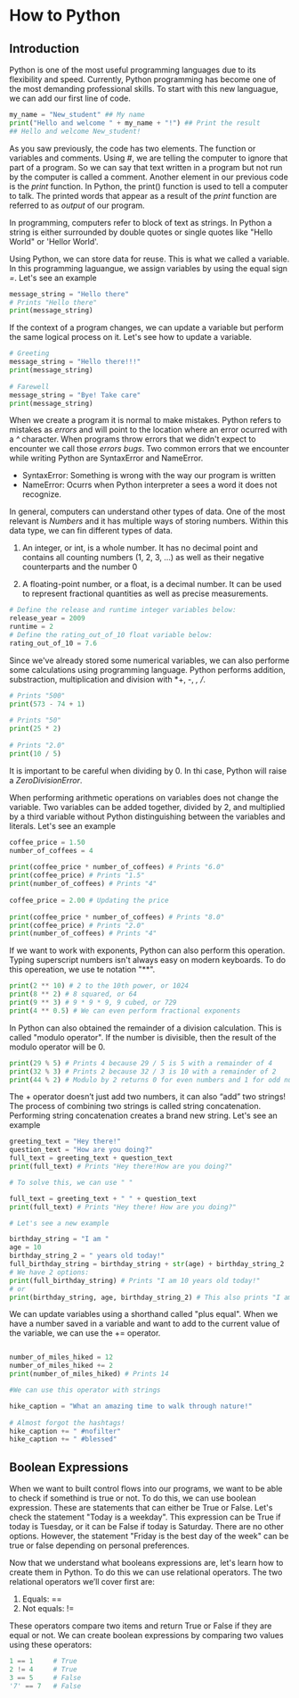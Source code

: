 # How to Python

## Introduction 

Python is one of the most useful programming languages due to its flexibility and speed. Currently, Python programming has become one of the most demanding professional skills. To start with this new languague, we can add our first line of code. 

```python
my_name = "New_student" ## My name
print("Hello and welcome " + my_name + "!") ## Print the result
## Hello and welcome New_student!
```

As you saw previously, the code has two elements. The function or variables and comments. Using *#*, we are telling the computer to ignore that part of a program. So we can say that text written in a program but not run by the computer is called a comment. Another element in our previous code is the *print* function. In Python, the print() function is used to tell a computer to talk. The printed words that appear as a result of the *print* function are referred to as *output* of our program. 

In programming, computers refer to block of text as strings. In Python a string is either surrounded by double quotes or single quotes like "Hello World" or 'Hellor World'.  

Using Python, we can store data for reuse. This is what we called a variable. In this programming laguangue, we assign variables by using the equal sign *=*. Let's see an example

```python
message_string = "Hello there"
# Prints "Hello there"
print(message_string)
```

If the context of a program changes, we can update a variable but perform the same logical process on it. Let's see how to update a variable. 

```python
# Greeting
message_string = "Hello there!!!"
print(message_string)
 
# Farewell
message_string = "Bye! Take care"
print(message_string)
```

When we create a program it is normal to make mistakes. Python refers to mistakes as *errors* and will point to the location where an error ocurred with a *^* character.  When programs throw errors that we didn't expect to encounter we call those *errors bugs*.  Two common errors that we encounter while writing Python are SyntaxError and NameError.

- SyntaxError: Something is wrong with the way our program is written
- NameError: Ocurrs when Python interpreter a sees a word it does not recognize.

In general, computers can understand other types of data. One of the most relevant is *Numbers* and it has multiple ways of storing numbers. Within this data type, we can fin different types of data.  

1. An integer, or int, is a whole number. It has no decimal point and contains all counting numbers (1, 2, 3, …) as well as their negative counterparts and the number 0

2. A floating-point number, or a float, is a decimal number. It can be used to represent fractional quantities as well as precise measurements.

```python
# Define the release and runtime integer variables below:
release_year = 2009
runtime = 2
# Define the rating_out_of_10 float variable below: 
rating_out_of_10 = 7.6
```

Since we've already stored some numerical variables, we can also performe some calculations using programming language. Python performs addition, substraction, multiplication and division with *+, -, *, /*.

```python
# Prints "500"
print(573 - 74 + 1)
 
# Prints "50"
print(25 * 2)
 
# Prints "2.0"
print(10 / 5)
```
It is important to be careful when dividing by 0. In thi case, Python will raise a *ZeroDivisionError*.

When performing arithmetic operations on variables does not change the variable. Two variables can be added together, divided by 2, and multiplied by a third variable without Python distinguishing between the variables and literals. Let's see an example

```python
coffee_price = 1.50
number_of_coffees = 4
 
print(coffee_price * number_of_coffees) # Prints "6.0"
print(coffee_price) # Prints "1.5"
print(number_of_coffees) # Prints "4"
 
coffee_price = 2.00 # Updating the price 
 
print(coffee_price * number_of_coffees) # Prints "8.0"
print(coffee_price) # Prints "2.0"
print(number_of_coffees) # Prints "4"
```

If we want to work with exponents, Python can also perform this operation. Typing superscript numbers isn't always easy on modern keyboards. To do this opereation, we use te notation "**".

```python
print(2 ** 10) # 2 to the 10th power, or 1024
print(8 ** 2) # 8 squared, or 64
print(9 ** 3) # 9 * 9 * 9, 9 cubed, or 729
print(4 ** 0.5) # We can even perform fractional exponents
```

In Python can also obtained the remainder of a division calculation. This is called "modulo operator". If the number is divisible, then the result of the modulo operator will be 0. 

```python
print(29 % 5) # Prints 4 because 29 / 5 is 5 with a remainder of 4
print(32 % 3) # Prints 2 because 32 / 3 is 10 with a remainder of 2
print(44 % 2) # Modulo by 2 returns 0 for even numbers and 1 for odd numbers
```
The + operator doesn’t just add two numbers, it can also “add” two strings! The process of combining two strings is called string concatenation. Performing string concatenation creates a brand new string. Let's see an example

```python
greeting_text = "Hey there!"
question_text = "How are you doing?"
full_text = greeting_text + question_text
print(full_text) # Prints "Hey there!How are you doing?"

# To solve this, we can use " "

full_text = greeting_text + " " + question_text
print(full_text) # Prints "Hey there! How are you doing?"

# Let's see a new example

birthday_string = "I am "
age = 10
birthday_string_2 = " years old today!"
full_birthday_string = birthday_string + str(age) + birthday_string_2
# We have 2 options: 
print(full_birthday_string) # Prints "I am 10 years old today!"
# or 
print(birthday_string, age, birthday_string_2) # This also prints "I am 10 years old today!"
```
We can update variables using a shorthand called "plus equal".  When we have a number saved in a variable and want to add to the current value of the variable, we can use the += operator.

```python

number_of_miles_hiked = 12
number_of_miles_hiked += 2
print(number_of_miles_hiked) # Prints 14

#We can use this operator with strings

hike_caption = "What an amazing time to walk through nature!"
 
# Almost forgot the hashtags!
hike_caption += " #nofilter"
hike_caption += " #blessed"
```

## Boolean Expressions

When we want to built control flows into our programs, we want to be able to check if somethind is true or not. To do this, we can use boolean expression. These are statements that can either be True or False. Let's check the statement "Today is a weekday". This expression can be True if today is Tuesday, or it can be False if today is Saturday. There are no other options. However, the statement "Friday is the best day of the week" can be true or false depending on personal preferences.

Now that we understand what booleans expressions are, let's learn how to create them in Python. To do this we can use relational operators. The two relational operators we’ll cover first are:

1. Equals: ==
2. Not equals: !=

These operators compare two items and return True or False if they are equal or not. We can create boolean expressions by comparing two values using these operators:

```python
1 == 1     # True
2 != 4     # True
3 == 5     # False
'7' == 7   # False
```
